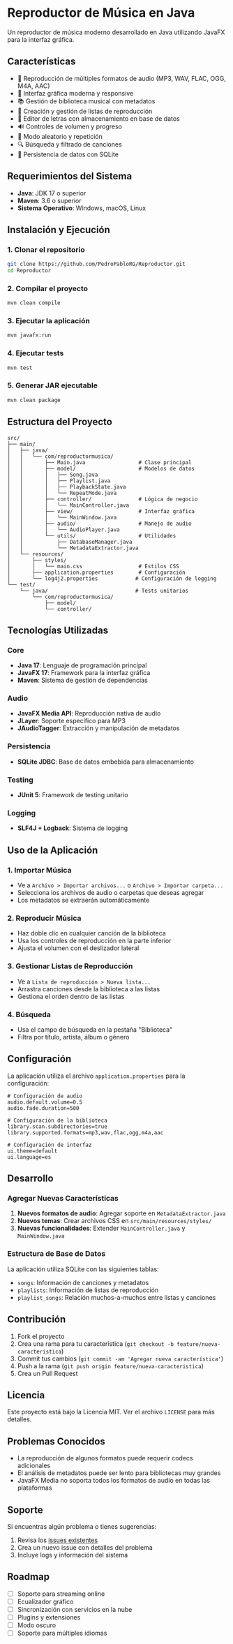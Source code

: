 # Reproductor de Música en Java

Un reproductor de música moderno desarrollado en Java utilizando JavaFX para la interfaz gráfica.

## Características

- 🎵 Reproducción de múltiples formatos de audio (MP3, WAV, FLAC, OGG, M4A, AAC)
- 🎨 Interfaz gráfica moderna y responsive
- 📚 Gestión de biblioteca musical con metadatos
- 📝 Creación y gestión de listas de reproducción
- 🎤 Editor de letras con almacenamiento en base de datos
- 🔊 Controles de volumen y progreso
- 🔀 Modo aleatorio y repetición
- 🔍 Búsqueda y filtrado de canciones
- 💾 Persistencia de datos con SQLite

## Requerimientos del Sistema

- **Java**: JDK 17 o superior
- **Maven**: 3.6 o superior
- **Sistema Operativo**: Windows, macOS, Linux

## Instalación y Ejecución

### 1. Clonar el repositorio
```bash
git clone https://github.com/PedroPabloRG/Reproductor.git
cd Reproductor
```

### 2. Compilar el proyecto
```bash
mvn clean compile
```

### 3. Ejecutar la aplicación
```bash
mvn javafx:run
```

### 4. Ejecutar tests
```bash
mvn test
```

### 5. Generar JAR ejecutable
```bash
mvn clean package
```

## Estructura del Proyecto

```
src/
├── main/
│   ├── java/
│   │   └── com/reproductormusica/
│   │       ├── Main.java                 # Clase principal
│   │       ├── model/                    # Modelos de datos
│   │       │   ├── Song.java
│   │       │   ├── Playlist.java
│   │       │   ├── PlaybackState.java
│   │       │   └── RepeatMode.java
│   │       ├── controller/               # Lógica de negocio
│   │       │   └── MainController.java
│   │       ├── view/                     # Interfaz gráfica
│   │       │   └── MainWindow.java
│   │       ├── audio/                    # Manejo de audio
│   │       │   └── AudioPlayer.java
│   │       └── utils/                    # Utilidades
│   │           ├── DatabaseManager.java
│   │           └── MetadataExtractor.java
│   └── resources/
│       ├── styles/
│       │   └── main.css                  # Estilos CSS
│       ├── application.properties        # Configuración
│       └── log4j2.properties            # Configuración de logging
└── test/
    └── java/                            # Tests unitarios
        └── com/reproductormusica/
            ├── model/
            └── controller/
```

## Tecnologías Utilizadas

### Core
- **Java 17**: Lenguaje de programación principal
- **JavaFX 17**: Framework para la interfaz gráfica
- **Maven**: Sistema de gestión de dependencias

### Audio
- **JavaFX Media API**: Reproducción nativa de audio
- **JLayer**: Soporte específico para MP3
- **JAudioTagger**: Extracción y manipulación de metadatos

### Persistencia
- **SQLite JDBC**: Base de datos embebida para almacenamiento

### Testing
- **JUnit 5**: Framework de testing unitario

### Logging
- **SLF4J + Logback**: Sistema de logging

## Uso de la Aplicación

### 1. Importar Música
- Ve a `Archivo > Importar archivos...` o `Archivo > Importar carpeta...`
- Selecciona los archivos de audio o carpetas que deseas agregar
- Los metadatos se extraerán automáticamente

### 2. Reproducir Música
- Haz doble clic en cualquier canción de la biblioteca
- Usa los controles de reproducción en la parte inferior
- Ajusta el volumen con el deslizador lateral

### 3. Gestionar Listas de Reproducción
- Ve a `Lista de reproducción > Nueva lista...`
- Arrastra canciones desde la biblioteca a las listas
- Gestiona el orden dentro de las listas

### 4. Búsqueda
- Usa el campo de búsqueda en la pestaña "Biblioteca"
- Filtra por título, artista, álbum o género

## Configuración

La aplicación utiliza el archivo `application.properties` para la configuración:

```properties
# Configuración de audio
audio.default.volume=0.5
audio.fade.duration=500

# Configuración de la biblioteca
library.scan.subdirectories=true
library.supported.formats=mp3,wav,flac,ogg,m4a,aac

# Configuración de interfaz
ui.theme=default
ui.language=es
```

## Desarrollo

### Agregar Nuevas Características

1. **Nuevos formatos de audio**: Agregar soporte en `MetadataExtractor.java`
2. **Nuevos temas**: Crear archivos CSS en `src/main/resources/styles/`
3. **Nuevas funcionalidades**: Extender `MainController.java` y `MainWindow.java`

### Estructura de Base de Datos

La aplicación utiliza SQLite con las siguientes tablas:

- `songs`: Información de canciones y metadatos
- `playlists`: Información de listas de reproducción
- `playlist_songs`: Relación muchos-a-muchos entre listas y canciones

## Contribución

1. Fork el proyecto
2. Crea una rama para tu característica (`git checkout -b feature/nueva-caracteristica`)
3. Commit tus cambios (`git commit -am 'Agregar nueva característica'`)
4. Push a la rama (`git push origin feature/nueva-caracteristica`)
5. Crea un Pull Request

## Licencia

Este proyecto está bajo la Licencia MIT. Ver el archivo `LICENSE` para más detalles.

## Problemas Conocidos

- La reproducción de algunos formatos puede requerir codecs adicionales
- El análisis de metadatos puede ser lento para bibliotecas muy grandes
- JavaFX Media no soporta todos los formatos de audio en todas las plataformas

## Soporte

Si encuentras algún problema o tienes sugerencias:

1. Revisa los [issues existentes](../../issues)
2. Crea un nuevo issue con detalles del problema
3. Incluye logs y información del sistema

## Roadmap

- [ ] Soporte para streaming online
- [ ] Ecualizador gráfico
- [ ] Sincronización con servicios en la nube
- [ ] Plugins y extensiones
- [ ] Modo oscuro
- [ ] Soporte para múltiples idiomas
